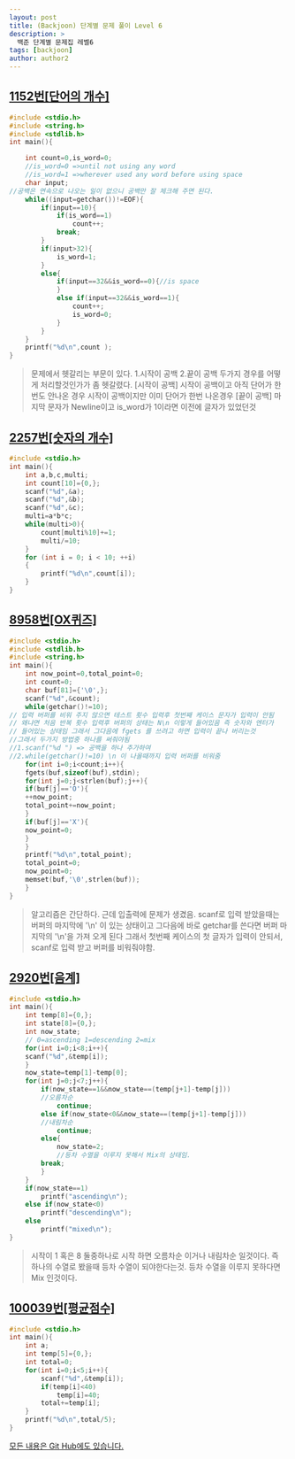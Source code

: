 ```yaml
---
layout: post
title: (Backjoon) 단계별 문제 풀이 Level 6
description: >
  백준 단계별 문제집 레벨6
tags: [backjoon]
author: author2
---
```


## [1152번[단어의 개수]](https://www.acmicpc.net/problem/2577)

```c
#include <stdio.h>
#include <string.h>
#include <stdlib.h>
int main(){

	int count=0,is_word=0;
	//is_word=0 =>until not using any word
	//is_word=1 =>wherever used any word before using space
	char input;
//공백은 연속으로 나오는 일이 없으니 공백만 잘 체크해 주면 된다.
	while((input=getchar())!=EOF){
		if(input==10){
			if(is_word==1)
				count++;
			break;
		}
		if(input>32){
			is_word=1;
		}
		else{
			if(input==32&&is_word==0){//is space
			}
			else if(input==32&&is_word==1){
				count++;
				is_word=0;
			}
		}
	}
	printf("%d\n",count );
}
```
>문제에서 헷갈리는 부문이 있다.
>1.시작이 공백
>2.끝이 공백
>두가지 경우를 어떻게 처리할것인가가 좀 헷갈렸다.
>[시작이 공백]
>		시작이 공백이고 아직 단어가 한번도 안나온 경우
>		시작이 공백이지만 이미 단어가 한번 나온경우
>[끝이 공백]
>		마지막 문자가 Newline이고 is_word가 1이라면 이전에 글자가 있었던것


## [2257번[숫자의 개수]](https://www.acmicpc.net/problem/2577)
```c
#include <stdio.h>
int main(){
	int a,b,c,multi;
	int count[10]={0,};
	scanf("%d",&a);
	scanf("%d",&b);
	scanf("%d",&c);
	multi=a*b*c;
	while(multi>0){
		count[multi%10]+=1;
		multi/=10;
	}
	for (int i = 0; i < 10; ++i)
	{
		printf("%d\n",count[i]);
	}
}
```


## [8958번[OX퀴즈]](https://www.acmicpc.net/problem/8958)
```c
#include <stdio.h>
#include <stdlib.h>
#include <string.h>
int main(){
	int now_point=0,total_point=0;
	int count=0;
	char buf[81]={'\0',};
	scanf("%d",&count);
	while(getchar()!=10);
// 입력 버퍼를 비워 주지 않으면 테스트 횟수 입력후 첫번째 케이스 문자가 입력이 안됨
// 왜냐면 처음 반복 횟수 입력후 버퍼의 상태는 N\n 이렇게 들어있음 즉 숫자와 엔터가
// 들어있는 상태임 그래서 그다음에 fgets 를 쓰려고 하면 입력이 끝나 버리는것
//그래서 두가지 방법중 하나를 써줘야됨
//1.scanf("%d ") => 공백을 하나 추가하여 
//2.while(getchar()!=10) \n 이 나올때까지 입력 버퍼를 비워줌
	for(int i=0;i<count;i++){
	fgets(buf,sizeof(buf),stdin);
	for(int j=0;j<strlen(buf);j++){
	if(buf[j]=='O'){
	++now_point;
	total_point+=now_point;
	}
	if(buf[j]=='X'){
	now_point=0;
	}	
	}
	printf("%d\n",total_point);
	total_point=0;
	now_point=0;
	memset(buf,'\0',strlen(buf));
	}
}
```
>알고리즘은 간단하다. 근데 입출력에 문제가 생겼음.
>scanf로 입력 받았을때는 버퍼의 마지막에 '\n' 이 있는 상태이고
>그다음에 바로 getchar를 쓴다면 버퍼 마지막의 '\n'을 가져 오게 된다
>그래서 첫번째 케이스의 첫 글자가 입력이 안되서,
>scanf로 입력 받고 버퍼를 비워줘야함.


## [2920번[음계]](https://www.acmicpc.net/problem/2920)
```c
#include <stdio.h>
int main(){
	int temp[8]={0,};
	int state[8]={0,};
	int now_state;
	// 0=ascending 1=descending 2=mix
	for(int i=0;i<8;i++){
	scanf("%d",&temp[i]);
	}
	now_state=temp[1]-temp[0];
	for(int j=0;j<7;j++){
		if(now_state==1&&now_state==(temp[j+1]-temp[j]))
		//오름차순
			continue;
		else if(now_state<0&&now_state==(temp[j+1]-temp[j]))
		//내림차순
			continue;
		else{
			now_state=2;
			//등차 수열을 이루지 못해서 Mix의 상태임.
		break;
		}
	}	
	if(now_state==1)
		printf("ascending\n");
	else if(now_state<0)
		printf("descending\n");
	else
		printf("mixed\n");
}
```
>시작이 1 혹은 8 둘중하나로 시작 하면 오름차순 이거나 내림차순 일것이다.
>즉 하나의 수열로 봤을때 등차 수열이 되야한다는것.
>등차 수열을 이루지 못하다면 Mix 인것이다.


## [100039번[평균점수]](https://www.acmicpc.net/problem/100039)
```c
#include <stdio.h>
int main(){
	int a;
	int temp[5]={0,};
	int total=0;
	for(int i=0;i<5;i++){
		scanf("%d",&temp[i]);
		if(temp[i]<40)
			temp[i]=40;
		total+=temp[i];
	}
	printf("%d\n",total/5);
}
```


[모든 내용은 Git Hub에도 있습니다.](https://github.com/ehdwn1991/Codex/tree/master/backjoon/Level_6)

